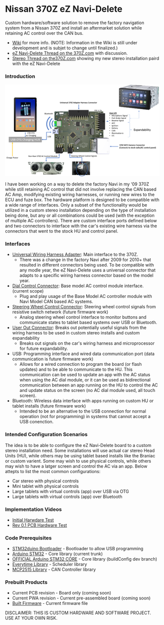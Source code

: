 ﻿Nissan 370Z eZ Navi-Delete
==================================
Custom hardware/software solution to remove the factory navigation system from a Nissan 370Z and install an aftermarket solution while retaining AC control over the CAN bus.

 - [Wiki] for more info. (NOTE: Information in the Wiki is still under development and is subjet to change until finalized.)
 - [eZ Navi-Delete Thread on the 370Z.com] with discussion.
 - [Stereo Thread on the370Z.com] showing my new stereo installation paird with the eZ Navi-Delete

### Introduction
<p align="center">
  <img src="/img/support/eZNaviDelete_current_cartoon.png" width="1080" alt="accessibility text">
</p>

I have been working on a way to delete the factory Navi in my ‘09 370Z while still retaining AC control that did not involve replacing the CAN based AC Amp, modifying existing wiring harnesses, or running new wires to the ECU and fuze box. The hardware platform is designed to be compatible with a wide range of interfaces. Only a subset of the functionality would be utilized in a custom stereo installation depending on the type of installation being done, but any or all combinations could be used (with the exception of multiple AC controllers). There are custom interface ports defined below and two connectors to interface with the car's existing wire harness via the connectors that went to the stock HU and control panel.

### Interfaces
- [Universal Wiring Harness Adapter]: Main interface to the 370Z.
  - There was a change in the factory Navi after 2009 for 2010+ that resulted in different connectors being used. To be compatible with any modle year, the eZ Navi-Delete uses a universal connector that adapts to a specific wiring harness connector based on the model year. 
- [Dial Control Connector]: Base model AC control module interface. (current scope)
  - Plug and play usage of the Base Model AC controller module with Navi Model CAN based AC systems.
- [Steering Wheel Control Connector]: Steering wheel control signals from resistive switch network (future firmware work)
  - Analog steering wheel control interface to monitor buttons and communicate states to tablet based systems over USB or Bluetooth.
- [User Out Connector]: Breaks out potentially useful signals from the wiring harness to be used in custom stereo installs and custom expandability
  - Breaks out signals on the car's wiring harness and microprocessor for future expandability. 
- USB: Programming interface and wired data communication port (data communication is future firmware work)
  - Allows for a wired connection to program the board (or flash updates) and to be able to communicate to the HU. This communication can be used to update an app with the AC status when using the AC dial module, or it can be used as bidirectional communication between an app running on the HU to control the AC and update status on the screen (no AC dial module used, all touch screen).
- Bluetooth: Wireless data interface with apps running on custom HU or tablet installs (future firmware work)
  - Intended to be an alternative to the USB connection for normal operation (not for programming) in systems that cannot accept a USB conenction.

### Intended Configuration Scenarios

The idea is to be able to configure the eZ Navi-Delete board to a custom stereo installation need. Some installations will use actual car stereo Head Units (HU), while others may be using tablet based installs like the Braniac or custom varient. Some may wish to use physical controls, while others may wish to have a latger screen and control the AC via an app. Below attepts to list the most common configurations:

- Car stereo with physical controls
- Mini tablet with physical controls
- Large tablets with virtual controls (app) over USB via OTG
- Large tablets with virtual controls (app) over Bluetooth

### Implementation Videos
- [Initial Harwdare Test]
- [Rev 0.1 PCB Hardware Test]

### Code Prerequisites
- [STM32duino Bootloader] - Bootloader to allow USB programming
- [Arduino STM32] - Core library (current trunk)
- [OFFICIAL Arduino STM32 CORE] - Core library (buildConfig dev branch)
- [Everytime Library] - Scheduler library
- [MCP2515 Library] - CAN Controller library

### Prebuilt Products
- Current PCB revision - Board only (coming soon)
- Current PWA revision - Current pre-assembled board (coming soon) 
- [Built Firmware] - Current firmware file

DISCLAIMER: THIS IS CUSTOM HARDWARE AND SOFTWARE PROJECT. USE AT YOUR OWN RISK.

[Wiki]:https://github.com/radensb/eZ_Navi-Delete/wiki
[Stereo Thread on the370Z.com]: http://www.the370z.com/audio-video/133687-joying-android-9-7-hu-install-90-complete.html
[eZ Navi-Delete Thread on the 370Z.com]: http://www.the370z.com/audio-video/130471-ez-navi-delete-project.html
[Universal Wiring Harness Adapter]:https://github.com/radensb/eZ_Navi-Delete/wiki/Universal-Adapter-Wiring-Harness
[Dial Control Connector]:https://github.com/radensb/eZ_Navi-Delete/wiki/Base-Model-AC-Control-Module-Wiring-Harness
[Steering Wheel Control Connector]:https://github.com/radensb/eZ_Navi-Delete/wiki/Steering-Wheel-Control-Connector
[User Out Connector]:https://github.com/radensb/eZ_Navi-Delete/wiki/User-Out-Connector
[Initial Harwdare Test]:https://www.youtube.com/watch?v=1-dMO8ove7c&feature=youtu.be
[Rev 0.1 PCB Hardware Test]:https://youtu.be/FeSBLwDEIZM
[Everytime Library]: https://www.arduinolibraries.info/libraries/everytime
[MCP2515 Library]: https://github.com/autowp/arduino-mcp2515
[STM32duino Bootloader]: https://github.com/rogerclarkmelbourne/STM32duino-bootloader
[Arduino STM32]: https://github.com/rogerclarkmelbourne/Arduino_STM32
[OFFICIAL Arduino STM32 CORE]: https://github.com/stm32duino/Arduino_Core_STM32
[OSH PARK PCB]: https://oshpark.com/shared_projects/BYueYDq3
[OSH Stencil]: https://www.oshstencils.com/
[Built Firmware]: https://github.com/radensb/eZ_Navi-Delete/blob/master/build/eZ_Navi_Delete_v0p5.elf

